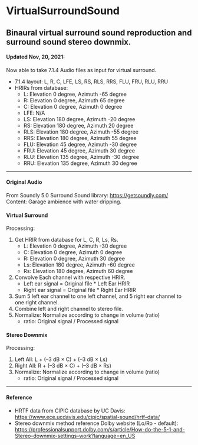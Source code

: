 # VirtualSurroundSound
Binaural virtual surround sound reproduction and surround sound stereo downmix.
---
#### Updated Nov, 20, 2021:
Now able to take 7.1.4 Audio files as input for virtual surround.
- 7.1.4 layout: L, R, C, LFE, LS, RS, RLS, RRS, FLU, FRU, RLU, RRU
- HRIRs from database:
    - L: Elevation 0 degree, Azimuth -65 degree
    - R: Elevation 0 degree, Azimuth 65 degree
    - C: Elevation 0 degree, Azimuth 0 degree
    - LFE: N/A
    - LS: Elevation 180 degree, Azimuth -20 degree
    - RS: Elevation 180 degree, Azimuth 20 degree
    - RLS: Elevation 180 degree, Azimuth -55 degree
    - RRS: Elevation 180 degree, Azimuth 55 degree
    - FLU: Elevation 45 degree, Azimuth -30 degree
    - FRU: Elevation 45 degree, Azimuth 30 degree
    - RLU: Elevation 135 degree, Azimuth -30 degree
    - RRU: Elevation 135 degree, Azimuth 30 degree

---
#### Original Audio
From Soundly 5.0 Surround Sound library: https://getsoundly.com/ \
Content: Garage ambience with water dripping.

#### Virtual Surround
Processing:
1. Get HRIR from database for L, C, R, Ls, Rs.
    - L: Elevation 0 degree, Azimuth -30 degree
    - C: Elevation 0 degree, Azimuth 0 degree
    - R: Elevation 0 degree, Azimuth 30 degree
    - Ls: Elevation 180 degree, Azimuth -60 degree
    - Rs: Elevation 180 degree, Azimuth 60 degree
2. Convolve Each channel with respective HRIR.
    - Left ear signal = Original file * Left Ear HRIR
    - Right ear signal = Original file * Right Ear HRIR
3. Sum 5 left ear channel to one left channel, and 5 right ear channel to one right channel.
4. Combine left and right channel to stereo file.
5. Normalize: Normalize according to change in volume (ratio)
    - ratio: Original signal / Processed signal


#### Stereo Downmix
Processing:
1. Left All: L + (–3 dB × C) + (–3 dB × Ls)
2. Right All: R + (–3 dB × C) + (–3 dB × Rs)
3. Normalize: Normalize according to change in volume (ratio)
    - ratio: Original signal / Processed signal

---
#### Reference
- HRTF data from CIPIC database by UC Davis: https://www.ece.ucdavis.edu/cipic/spatial-sound/hrtf-data/
- Stereo downmix method reference Dolby website (Lo/Ro - default): https://professionalsupport.dolby.com/s/article/How-do-the-5-1-and-Stereo-downmix-settings-work?language=en_US
